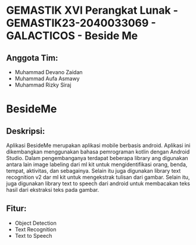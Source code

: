 # GEMASTIK XVI Perangkat Lunak - GEMASTIK23-2040033069 - GALACTICOS - Beside Me
## Anggota Tim:
  - Muhammad Devano Zaidan
  - Muhammad Aufa Asmawy
  - Muhammad Rizky Siraj

# BesideMe
## Deskripsi:
Aplikasi BesideMe merupakan aplikasi mobile berbasis android. Aplikasi ini dikembangkan menggunakan bahasa pemrograman kotlin dengan Android Studio. Dalam pengembanganya terdapat beberapa library ang digunakan antara lain image labeling dari ml kit untuk mengidentifikasi orang, benda, tempat, aktivitas, dan sebagainya. Selain itu juga digunakan library text recognition v2 dar ml kit untuk mengekstrak tulisan dari gambar. Selain itu, juga digunakan library text to speech dari android untuk membacakan teks hasil dari ekstraksi teks pada gambar.
## Fitur:
  - Object Detection
  - Text Recognition
  - Text to Speech